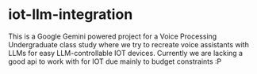 # iot-llm-integration

This is a Google Gemini powered project for a Voice Processing Undergraduate class study where we try to recreate voice assistants with LLMs for easy LLM-controllable IOT devices.
Currently we are lacking a good api to work with for IOT due mainly to budget constraints :P